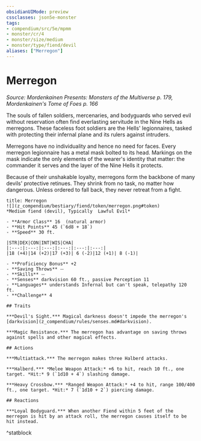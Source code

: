 ```yaml
---
obsidianUIMode: preview
cssclasses: json5e-monster
tags:
- compendium/src/5e/mpmm
- monster/cr/4
- monster/size/medium
- monster/type/fiend/devil
aliases: ["Merregon"]
---
```

# Merregon
*Source: Mordenkainen Presents: Monsters of the Multiverse p. 179, Mordenkainen's Tome of Foes p. 166*  

The souls of fallen soldiers, mercenaries, and bodyguards who served evil without reservation often find everlasting servitude in the Nine Hells as merregons. These faceless foot soldiers are the Hells' legionnaires, tasked with protecting their infernal plane and its rulers against intruders.

Merregons have no individuality and hence no need for faces. Every merregon legionnaire has a metal mask bolted to its head. Markings on the mask indicate the only elements of the wearer's identity that matter: the commander it serves and the layer of the Nine Hells it protects.

Because of their unshakable loyalty, merregons form the backbone of many devils' protective retinues. They shrink from no task, no matter how dangerous. Unless ordered to fall back, they never retreat from a fight.

```ad-statblock
title: Merregon
![](z_compendium/bestiary/fiend/token/merregon.png#token)
*Medium fiend (devil), Typically  Lawful Evil*

- **Armor Class** 16  (natural armor)
- **Hit Points** 45 (`6d8 + 18`)
- **Speed** 30 ft.

|STR|DEX|CON|INT|WIS|CHA|
|:---:|:---:|:---:|:---:|:---:|:---:|
|18 (+4)|14 (+2)|17 (+3)| 6 (-2)|12 (+1)| 8 (-1)|

- **Proficiency Bonus** +2
- **Saving Throws** ⏤
- **Skills** ⏤
- **Senses** darkvision 60 ft., passive Perception 11
- **Languages** understands Infernal but can't speak, telepathy 120 ft.
- **Challenge** 4

## Traits

***Devil's Sight.*** Magical darkness doesn't impede the merregon's [darkvision](z_compendium/rules/senses.md#darkvision).

***Magic Resistance.*** The merregon has advantage on saving throws against spells and other magical effects.

## Actions

***Multiattack.*** The merregon makes three Halberd attacks.

***Halberd.*** *Melee Weapon Attack:* +6 to hit, reach 10 ft., one target. *Hit:* 9 (`1d10 + 4`) slashing damage.

***Heavy Crossbow.*** *Ranged Weapon Attack:* +4 to hit, range 100/400 ft., one target. *Hit:* 7 (`1d10 + 2`) piercing damage.

## Reactions

***Loyal Bodyguard.*** When another Fiend within 5 feet of the merregon is hit by an attack roll, the merregon causes itself to be hit instead.
```
^statblock